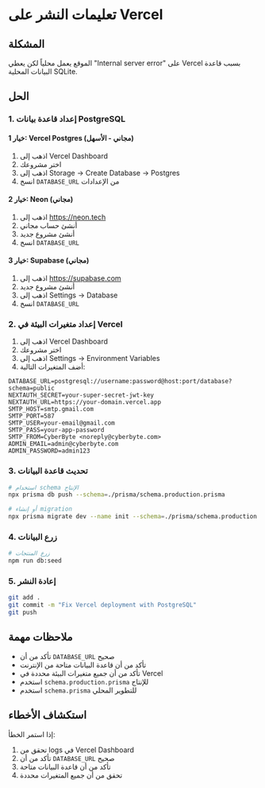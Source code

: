 # تعليمات النشر على Vercel

## المشكلة
الموقع يعمل محلياً لكن يعطي "Internal server error" على Vercel بسبب قاعدة البيانات المحلية SQLite.

## الحل

### 1. إعداد قاعدة بيانات PostgreSQL

#### خيار 1: Vercel Postgres (مجاني - الأسهل)
1. اذهب إلى Vercel Dashboard
2. اختر مشروعك
3. اذهب إلى Storage → Create Database → Postgres
4. انسخ `DATABASE_URL` من الإعدادات

#### خيار 2: Neon (مجاني)
1. اذهب إلى https://neon.tech
2. أنشئ حساب مجاني
3. أنشئ مشروع جديد
4. انسخ `DATABASE_URL`

#### خيار 3: Supabase (مجاني)
1. اذهب إلى https://supabase.com
2. أنشئ مشروع جديد
3. اذهب إلى Settings → Database
4. انسخ `DATABASE_URL`

### 2. إعداد متغيرات البيئة في Vercel

1. اذهب إلى Vercel Dashboard
2. اختر مشروعك
3. اذهب إلى Settings → Environment Variables
4. أضف المتغيرات التالية:

```
DATABASE_URL=postgresql://username:password@host:port/database?schema=public
NEXTAUTH_SECRET=your-super-secret-jwt-key
NEXTAUTH_URL=https://your-domain.vercel.app
SMTP_HOST=smtp.gmail.com
SMTP_PORT=587
SMTP_USER=your-email@gmail.com
SMTP_PASS=your-app-password
SMTP_FROM=CyberByte <noreply@cyberbyte.com>
ADMIN_EMAIL=admin@cyberbyte.com
ADMIN_PASSWORD=admin123
```

### 3. تحديث قاعدة البيانات

```bash
# استخدام schema الإنتاج
npx prisma db push --schema=./prisma/schema.production.prisma

# أو إنشاء migration
npx prisma migrate dev --name init --schema=./prisma/schema.production.prisma
```

### 4. زرع البيانات

```bash
# زرع المنتجات
npm run db:seed
```

### 5. إعادة النشر

```bash
git add .
git commit -m "Fix Vercel deployment with PostgreSQL"
git push
```

## ملاحظات مهمة

- تأكد من أن `DATABASE_URL` صحيح
- تأكد من أن قاعدة البيانات متاحة من الإنترنت
- تأكد من أن جميع متغيرات البيئة محددة في Vercel
- استخدم `schema.production.prisma` للإنتاج
- استخدم `schema.prisma` للتطوير المحلي

## استكشاف الأخطاء

إذا استمر الخطأ:
1. تحقق من logs في Vercel Dashboard
2. تأكد من أن `DATABASE_URL` صحيح
3. تأكد من أن قاعدة البيانات متاحة
4. تحقق من أن جميع المتغيرات محددة
